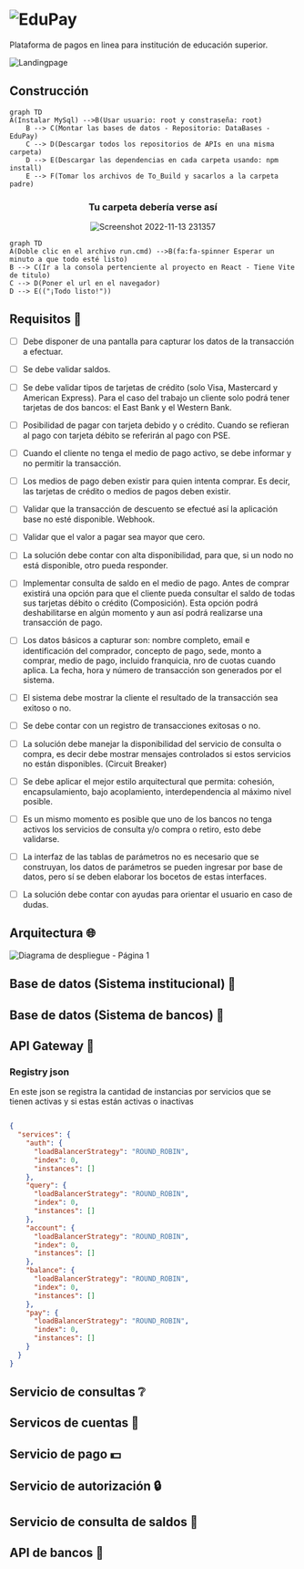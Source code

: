 # ![EduPay](https://user-images.githubusercontent.com/61607058/201572233-c22a4876-725a-44c5-aca2-668238f56862.png)

Plataforma de pagos en linea para institución de educación superior.

![Landingpage](https://user-images.githubusercontent.com/61607058/201576500-f502950a-5c80-4d31-a044-244e7ca2cd23.png)

## Construcción
```mermaid
graph TD
A(Instalar MySql) -->B(Usar usuario: root y constraseña: root)
    B --> C(Montar las bases de datos - Repositorio: DataBases - EduPay)
    C --> D(Descargar todos los repositorios de APIs en una misma carpeta)
    D --> E(Descargar las dependencias en cada carpeta usando: npm install)
    E --> F(Tomar los archivos de To_Build y sacarlos a la carpeta padre)
```
<h3 align="center"> Tu carpeta debería verse así </h3>
<div align="center">
  
![Screenshot 2022-11-13 231357](https://user-images.githubusercontent.com/61607058/201573894-4e5d5d17-1f04-4fd2-ac9a-527af7ef3beb.png)

</div>
  
```mermaid
graph TD
A(Doble clic en el archivo run.cmd) -->B(fa:fa-spinner Esperar un minuto a que todo esté listo)
B --> C(Ir a la consola pertenciente al proyecto en React - Tiene Vite de titulo)
C --> D(Poner el url en el navegador)
D --> E(("¡Todo listo!"))
```

## Requisitos 📅

- [ ] Debe disponer de una pantalla para capturar los datos de la transacción a efectuar.

- [ ] Se debe validar saldos.

- [ ] Se debe validar tipos de tarjetas de crédito (solo Visa, Mastercard y American Express). Para el caso del trabajo un cliente solo podrá tener tarjetas de dos bancos: el East Bank y el Western Bank.

- [ ] Posibilidad de pagar con tarjeta debido y o crédito. Cuando se refieran al pago con tarjeta débito se referirán al pago con PSE.

- [ ] Cuando el cliente no tenga el medio de pago activo, se debe informar y no permitir la transacción. 

- [ ] Los medios de pago deben existir para quien intenta comprar. Es decir, las tarjetas de crédito o medios de pagos deben existir.

- [ ] Validar que la transacción de descuento se efectué así la aplicación base no esté disponible. Webhook.

- [ ] Validar que el valor a pagar sea mayor que cero.

- [ ] La solución debe contar con alta disponibilidad, para que, si un nodo no está disponible, otro pueda responder.

- [ ] Implementar consulta de saldo en el medio de pago. Antes de comprar existirá una opción para que el cliente pueda consultar el saldo de todas sus tarjetas débito o crédito (Composición). Esta opción podrá deshabilitarse en algún momento y aun así podrá realizarse una transacción de pago.

- [ ] Los datos básicos a capturar son: nombre completo, email e identificación del comprador, concepto de pago, sede, monto a comprar, medio de pago, incluido franquicia, nro de cuotas cuando aplica. La fecha, hora y número de transacción son generados por el sistema.

- [ ] El sistema debe mostrar la cliente el resultado de la transacción sea exitoso o no.

- [ ] Se debe contar con un registro de transacciones exitosas o no.

- [ ] La solución debe manejar la disponibilidad del servicio de consulta o compra, es decir debe mostrar mensajes controlados si estos servicios no están disponibles. 
(Circuit Breaker)

- [ ] Se debe aplicar el mejor estilo arquitectural que permita: cohesión, encapsulamiento, bajo acoplamiento, interdependencia al máximo nivel posible.

- [ ] Es un mismo momento es posible que uno de los bancos no tenga activos los servicios de consulta y/o compra o retiro, esto debe validarse.

- [ ] La interfaz de las tablas de parámetros no es necesario que se construyan, los datos de parámetros se pueden ingresar por base de datos, pero sí se deben elaborar los bocetos de estas interfaces.

- [ ] La solución debe contar con ayudas para orientar el usuario en caso de dudas.


## Arquitectura 🌐

![Diagrama de despliegue - Página 1](https://user-images.githubusercontent.com/61607058/201572704-8441ee21-7604-4ed8-af1c-35bb828ee010.png)

## Base de datos (Sistema institucional) 🏫

## Base de datos (Sistema de bancos) 🏦

## API Gateway 🚚

### Registry json

En este json se registra la cantidad de instancias por servicios que se tienen activas y si estas están activas o inactivas

```json

{
  "services": {
    "auth": {
      "loadBalancerStrategy": "ROUND_ROBIN",
      "index": 0,
      "instances": []
    },
    "query": {
      "loadBalancerStrategy": "ROUND_ROBIN",
      "index": 0,
      "instances": []
    },
    "account": {
      "loadBalancerStrategy": "ROUND_ROBIN",
      "index": 0,
      "instances": []
    },
    "balance": {
      "loadBalancerStrategy": "ROUND_ROBIN",
      "index": 0,
      "instances": []
    },
    "pay": {
      "loadBalancerStrategy": "ROUND_ROBIN",
      "index": 0,
      "instances": []
    }
  }
}

```

## Servicio de consultas ❔

## Servicos de cuentas 🧑

## Servicio de pago 💵

## Servicio de autorización 🔒

## Servicio de consulta de saldos 💸

## API de bancos 🏧




<!--
![Enunciado_page-0001](https://user-images.githubusercontent.com/61607058/198183272-3ffca75a-092b-435e-8a41-9ffed67ee677.jpg)
![Enunciado_page-0002](https://user-images.githubusercontent.com/61607058/198183275-1211345f-e1fb-4cd5-b022-a772d4bf83f0.jpg)
![Enunciado_page-0003](https://user-images.githubusercontent.com/61607058/198183277-a968c48e-8cf4-4a20-8fe3-600c362c4fb6.jpg)
![Enunciado_page-0004](https://user-images.githubusercontent.com/61607058/198183263-c2388e2e-2193-48a8-8178-f124f5756906.jpg)
![Enunciado_page-0005](https://user-images.githubusercontent.com/61607058/198183266-548ca9f9-25b4-4431-98e1-7bb2cf22de18.jpg)
![Enunciado_page-0006](https://user-images.githubusercontent.com/61607058/198183269-9a68e6e7-6af0-4009-a950-e67de03ce011.jpg)
-->

<!--

**Here are some ideas to get you started:**

🙋‍♀️ A short introduction - what is your organization all about?
🌈 Contribution guidelines - how can the community get involved?
👩‍💻 Useful resources - where can the community find your docs? Is there anything else the community should know?
🍿 Fun facts - what does your team eat for breakfast?
🧙 Remember, you can do mighty things with the power of [Markdown](https://docs.github.com/github/writing-on-github/getting-started-with-writing-and-formatting-on-github/basic-writing-and-formatting-syntax)
-->
